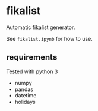 # fikalist
Automatic fikalist generator. 

See ```fikalist.ipynb``` for how to use.

## requirements

Tested with python 3

* numpy
* pandas
* datetime
* holidays
